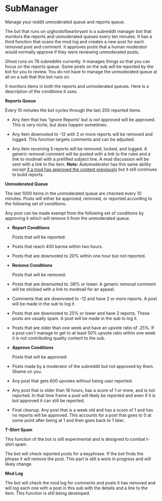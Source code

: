# SubManager
Manage your reddit unmoderated queue and reports queue.  

The bot that runs on u/ghostofbearbryant is a subreddit manager bot that monitors the reports and unmoderated queues every ten minutes.  It has a third function that scans the mod log and creates a new post for each removed post and comment.  It approves posts that a human moderator would normally approve if they were reviewing unmoderated posts.

Ghost runs on 76 subreddits currently.  It manages things so that you can focus on the reports queue.  Some posts on the sub will be reported by the bot for you to review.  You do not have to manage the unmoderated queue at all on a sub that this bot runs on.  

It monitors items in both the reports and unmoderated queues. Here is a description of the conditions it uses. 

**Reports Queue**

Every 10 minutes the bot cycles through the last 200 reported items. 

- Any item that has 'Ignore Reports' but *is not approved* will be approved.  This is very niche, but does happen sometimes.

- Any item downvoted to -12 with 2 or more reports will be removed and logged.  This function targets comments and can be adjusted.

- Any item receiving 5 reports will be removed, locked, and logged.  A generic removal comment will be posted with a link to the rules and a link to modmail with a prefilled subject line. A mod discussion will be sent with a link to the item.  **Note:** Automoderator has this same ability *except* [if a mod has approved the content previously](https://imgur.com/KPO4orL) but it still continues to build reports. 

**Unmoderated Queue**

The last 1000 items in the unmoderated queue are checked every 10 minutes. Posts will either be approved, removed, or reported according to the following set of conditions. 

Any post can be made exempt from the following set of conditions by approving it which will remove it from the unmoderated queue. 

- **Report Conditions**

   Posts that will be reported:

 - Posts that reach 400 karma within two hours.
 - Posts that are downvoted to 20% within one hour but not reported.

- **Remove Conditions**

   Posts that will be removed:

 - Posts that are downvoted to .08% or lower.  A generic removal comment will be stickied with a link to modmail for an appeal.  

 - Comments that are downvoted to -12 and have 2 or more reports.  A post will be made in the sub to log it.  

 - Posts that are downvoted to 25% or lower and have 2 reports.  These posts are usually spam. A post will be made in the sub to log it.  

 - Posts that are older than one week and have an upvote ratio of .25%.  If a post can't manage to get to at least 50% upvote ratio within one week it is not contributing quality content to the sub. 
     
- **Approve Conditions**

   Posts that will be approved:
 
 - Posts made by a moderator of the subreddit but not approved by them. Shame on you.

 - Any post that gets 600 upvotes without being user reported.  

 - Any post that is older than 18 hours, has a score of 1 or more, and is not reported.  In that time frame a post will likely *be* reported and even if it is bot approved it can still be reported. 

 - Final cleanup.  Any post that is a week old and has a score of 1 and has no reports will be approved.  This accounts for a post that goes to 0 at some point after being at 1 and then goes back to 1 later.  

**T-Shirt Spam**

This function of the bot is still experimental and is designed to combat t-shirt spam.

The bot will check reported posts for a keyphrase.  If the bot finds the phrase it will remove the post.  This part is still a work in progress and will likely change. 

**Mod Log**

The bot will check the mod log for comments and posts it has removed and will log each one with a post in this sub with the details and a link to the item. This function is still being developed.

